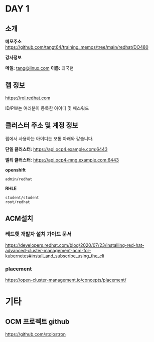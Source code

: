 # DAY 1

## 소개

**메모주소**
https://github.com/tangt64/training_memos/tree/main/redhat/DO480

**강사정보**

**메일:** tang@linux.com
**이름:** 최국현

## 랩 정보

https://rol.redhat.com

ID/PW는 여러분이 등록한 아이디 및 패스워드

## 클러스터 주소 및 계정 정보

랩에서 사용하는 아이디는 보통 아래와 같습니다.

**단일 클러스터:** 
https://api.ocp4.example.com:6443

**멀티 클러스터:** 
https://api.ocp4-mng.example.com:6443


**openshift**
```
admin/redhat
```

**RHLE**
```
student/student
root/redhat
```

## ACM설치

### 레드햇 개발자 설치 가이드 문서
https://developers.redhat.com/blog/2020/07/23/installing-red-hat-advanced-cluster-management-acm-for-kubernetes#install_and_subscribe_using_the_cli

### placement
https://open-cluster-management.io/concepts/placement/

# 기타

## OCM 프로젝트 github

https://github.com/stolostron
